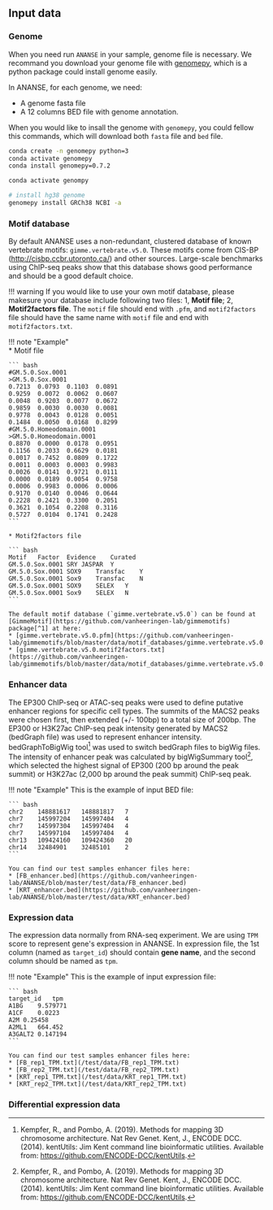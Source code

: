 ## Input data

### Genome
When you need run `ANANSE` in your sample, genome file is necessary. We recommand you download your genome file with [genomepy](https://github.com/vanheeringen-lab/genomepy), which is a python package could install genome easily.

In ANANSE, for each genome, we need:

* A genome fasta file
* A 12 columns BED file with genome annotation. 

When you would like to insall the genome with `genomepy`, you could fellow this commands, which will download both `fasta` file and `bed` file.

``` bash
conda create -n genomepy python=3
conda activate genomepy
conda install genomepy=0.7.2

conda activate genompy

# install hg38 genome
genomepy install GRCh38 NCBI -a
```

### Motif database
By default ANANSE uses a non-redundant, clustered database of known vertebrate motifs: `gimme.vertebrate.v5.0`. These motifs come from CIS-BP (http://cisbp.ccbr.utoronto.ca/) and other sources. Large-scale benchmarks using ChIP-seq peaks show that this database shows good performance and should be a good default choice. 

!!! warning
    If you would like to use your own motif database, please makesure your database include following two files: 1, **Motif file**; 2, **Motif2factors file**.
    The `motif` file should end with `.pfm`,  and `motif2factors` file should have the same name with `motif` file and end with `motif2factors.txt`.

!!! note "Example"  
    * Motif file

    ``` bash
    #GM.5.0.Sox.0001	
    >GM.5.0.Sox.0001
    0.7213	0.0793	0.1103	0.0891
    0.9259	0.0072	0.0062	0.0607
    0.0048	0.9203	0.0077	0.0672
    0.9859	0.0030	0.0030	0.0081
    0.9778	0.0043	0.0128	0.0051
    0.1484	0.0050	0.0168	0.8299
    #GM.5.0.Homeodomain.0001
    >GM.5.0.Homeodomain.0001
    0.8870	0.0000	0.0178	0.0951
    0.1156	0.2033	0.6629	0.0181
    0.0017	0.7452	0.0809	0.1722
    0.0011	0.0003	0.0003	0.9983
    0.0026	0.0141	0.9721	0.0111
    0.0000	0.0189	0.0054	0.9758
    0.0006	0.9983	0.0006	0.0006
    0.9170	0.0140	0.0046	0.0644
    0.2228	0.2421	0.3300	0.2051
    0.3621	0.1054	0.2208	0.3116
    0.5727	0.0104	0.1741	0.2428
    ```

    * Motif2factors file  

    ``` bash
    Motif	Factor	Evidence	Curated
    GM.5.0.Sox.0001	SRY	JASPAR	Y
    GM.5.0.Sox.0001	SOX9	Transfac	Y
    GM.5.0.Sox.0001	Sox9	Transfac	N
    GM.5.0.Sox.0001	SOX9	SELEX	Y
    GM.5.0.Sox.0001	Sox9	SELEX	N
    ```

    The default motif database (`gimme.vertebrate.v5.0`) can be found at [GimmeMotif](https://github.com/vanheeringen-lab/gimmemotifs) package[^1] at here: 
    * [gimme.vertebrate.v5.0.pfm](https://github.com/vanheeringen-lab/gimmemotifs/blob/master/data/motif_databases/gimme.vertebrate.v5.0.pfm)  
    * [gimme.vertebrate.v5.0.motif2factors.txt](https://github.com/vanheeringen-lab/gimmemotifs/blob/master/data/motif_databases/gimme.vertebrate.v5.0.motif2factors.txt)

### Enhancer data
The EP300 ChIP-seq or ATAC-seq peaks were used to define putative enhancer regions for specific cell types. The summits of the MACS2 peaks were chosen first, then extended (+/- 100bp) to a total size of 200bp. The EP300 or H3K27ac ChIP-seq peak intensity generated by MACS2 (bedGraph file) was used to represent enhancer intensity. bedGraphToBigWig tool[^2] was used to switch bedGraph files to bigWig files. The intensity of enhancer peak was calculated by bigWigSummary tool[^2], which selected the highest signal of EP300 (200 bp around the peak summit) or H3K27ac (2,000 bp around the peak summit) ChIP-seq peak.

!!! note "Example"
    This is the example of input BED file:

    ``` bash
    chr2	148881617	148881817	7
    chr7	145997204	145997404	4
    chr7	145997304	145997404	4
    chr7	145997104	145997404	4
    chr13	109424160	109424360	20
    chr14	32484901	32485101	2
    ```

    You can find our test samples enhancer files here:  
    * [FB_enhancer.bed](https://github.com/vanheeringen-lab/ANANSE/blob/master/test/data/FB_enhancer.bed)  
    * [KRT_enhancer.bed](https://github.com/vanheeringen-lab/ANANSE/blob/master/test/data/KRT_enhancer.bed)

### Expression data
The expression data normally from RNA-seq experiment. We are using `TPM` score to represent gene's expression in ANANSE. In expression file, the 1st column (named as `target_id`) should contain **gene name**, and the second column should be named as `tpm`. 

!!! note "Example"
    This is the example of input expression file:

    ``` bash
    target_id	tpm
    A1BG	9.579771
    A1CF	0.0223
    A2M	0.25458
    A2ML1	664.452
    A3GALT2	0.147194
    ```

    You can find our test samples enhancer files here:  
    * [FB_rep1_TPM.txt](/test/data/FB_rep1_TPM.txt)  
    * [FB_rep2_TPM.txt](/test/data/FB_rep2_TPM.txt)  
    * [KRT_rep1_TPM.txt](/test/data/KRT_rep1_TPM.txt)  
    * [KRT_rep2_TPM.txt](/test/data/KRT_rep2_TPM.txt)  

### Differential expression data


[^1]: van Heeringen, S.J., and Veenstra, G.J.C. (2010). GimmeMotifs: a de novo motif prediction pipeline for ChIP-sequencing experiments. Bioinformatics 27, 270-271.
[^2]: Kempfer, R., and Pombo, A. (2019). Methods for mapping 3D chromosome architecture. Nat Rev Genet.
Kent, J., ENCODE DCC. (2014). kentUtils: Jim Kent command line bioinformatic utilities. Available from: https://github.com/ENCODE-DCC/kentUtils.
